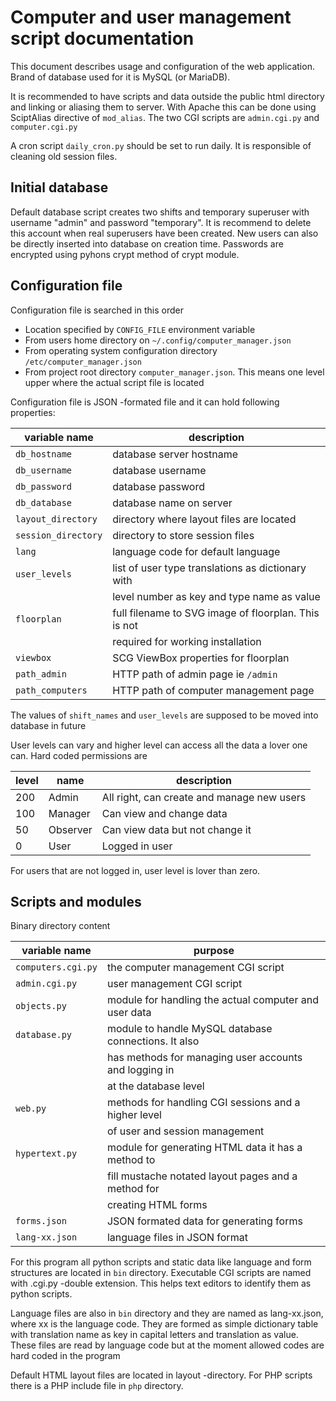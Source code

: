 Computer and user management script documentation
=================================================

This document describes usage and configuration of the web application. Brand
of database used for it is MySQL (or MariaDB).

It is recommended to have scripts and data outside the public html directory
and linking or aliasing them to server. With Apache this can be done using
SciptAlias directive of `mod_alias`. The two CGI scripts are `admin.cgi.py`
and `computer.cgi.py`

A cron script `daily_cron.py` should be set to run daily. It is responsible of cleaning
old session files.

Initial database
----------------

Default database script creates two shifts and temporary superuser with
username "admin" and password "temporary". It is recommend to delete this
account when real superusers have been created. New users can also be directly
inserted into database on creation time. Passwords are encrypted using pyhons
crypt method of crypt module.

Configuration file
------------------

Configuration file is searched in this order

* Location specified by `CONFIG_FILE` environment variable
* From users home directory on `~/.config/computer_manager.json`
* From operating system configuration directory `/etc/computer_manager.json`
* From project root directory `computer_manager.json`. This means one level
   upper where the actual script file is located

Configuration file is JSON -formated file and it can hold following properties:

| variable name       | description                                           |
|---------------------|-------------------------------------------------------|
| `db_hostname`       | database server hostname                              |
| `db_username`       | database username                                     |
| `db_password`       | database password                                     |
| `db_database`       | database name on server                               |
| `layout_directory`  | directory where layout files are located              |
| `session_directory` | directory to store session files                      |
| `lang`              | language code for default language                    |
| `user_levels`       | list of user type translations as dictionary with     |
|                     | level number as key and type name as value            |
| `floorplan`         | full filename to SVG image of floorplan. This is not  |
|                     | required for working installation                     |
| `viewbox`           | SCG ViewBox properties for floorplan                  |
| `path_admin`        | HTTP path of admin page ie `/admin`                   |
| `path_computers`    | HTTP path of computer management page                 |

The values of `shift_names` and `user_levels` are supposed to be moved into
database in future

User levels can vary and higher level can access all the data a lover one can.
Hard coded permissions are

| level | name     | description                                |
|-------|----------|--------------------------------------------|
| 200   | Admin    | All right, can create and manage new users |
| 100   | Manager  | Can view and change data                   |
| 50    | Observer | Can view data but not change it            |
| 0     | User     | Logged in user                             |

For users that are not logged in, user level is lover than zero.

Scripts and modules
-------------------

Binary directory content

| variable name      | purpose                                               |
|--------------------|-------------------------------------------------------|
| `computers.cgi.py` | the computer management CGI script                    |
| `admin.cgi.py`     | user management CGI script                            |
| `objects.py`       | module for handling the actual computer and user data |
| `database.py`      | module to handle MySQL database connections. It also  |
|                    | has methods for managing user accounts and logging in |
|                    | at the database level                                 |
| `web.py`           | methods for handling CGI sessions and a higher level  |
|                    | of user and session management                        |
| `hypertext.py`     | module for generating HTML data it has a method to    |
|                    | fill mustache notated layout pages and a method for   |
|                    | creating HTML forms                                   |
| `forms.json`       | JSON formated data for generating forms               |
| `lang-xx.json`     | language files in JSON format                         |

For this program all python scripts and static data like language and form
structures are located in `bin` directory. Executable CGI scripts are named
with .cgi.py -double extension. This helps text editors to identify them as
python scripts.

Language files are also in `bin` directory and they are named as lang-xx.json,
where xx is the language code. They are formed as simple dictionary table with
translation name as key in capital letters and translation as value. These
files are read by language code but at the moment allowed codes are hard coded
in the program

Default HTML layout files are located in layout -directory. For PHP scripts
there is a PHP include file in `php` directory.

